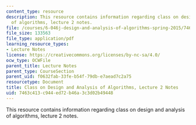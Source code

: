 ```yaml
---
content_type: resource
description: This resource contains information regarding class on design and analysis
  of algorithms, lecture 2 notes.
file: /courses/6-046j-design-and-analysis-of-algorithms-spring-2015/7463c413c944ed72b46a3c3d02b49448_MIT6_046JS15_lec02.pdf
file_size: 133563
file_type: application/pdf
learning_resource_types:
- Lecture Notes
license: https://creativecommons.org/licenses/by-nc-sa/4.0/
ocw_type: OCWFile
parent_title: Lecture Notes
parent_type: CourseSection
parent_uid: f0632fab-33fe-b54f-79db-e7aead7c2a75
resourcetype: Document
title: Class on Design and Analysis of Algorithms, Lecture 2 Notes
uid: 7463c413-c944-ed72-b46a-3c3d02b49448
---
```

This resource contains information regarding class on design and analysis of algorithms, lecture 2 notes.